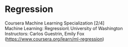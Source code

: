 # Regression
Coursera Machine Learning Specialization [2/4]\
Machine Learning: Regression\ 
University of Washington\
Instructors: Carlos Guestrin, Emily Fox\
(https://www.coursera.org/learn/ml-regression)
